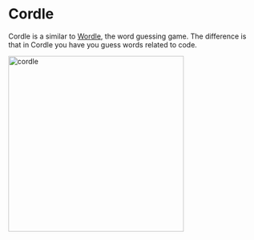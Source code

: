 # Cordle 
Cordle is a similar to <a class="wordle" href="https://www.nytimes.com/games/wordle/index.html">Wordle</a>, the word guessing game.
The difference is that in Cordle you have you guess words related to code.

<img src="https://user-images.githubusercontent.com/83665497/227762836-57201fd2-516c-485b-9dd3-46f23f98a409.png" alt="cordle" width="350px" />
